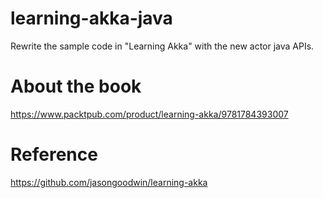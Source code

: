 # learning-akka-java
Rewrite the sample code in "Learning Akka" with the  new actor java APIs.

# About the book
https://www.packtpub.com/product/learning-akka/9781784393007

# Reference
https://github.com/jasongoodwin/learning-akka
